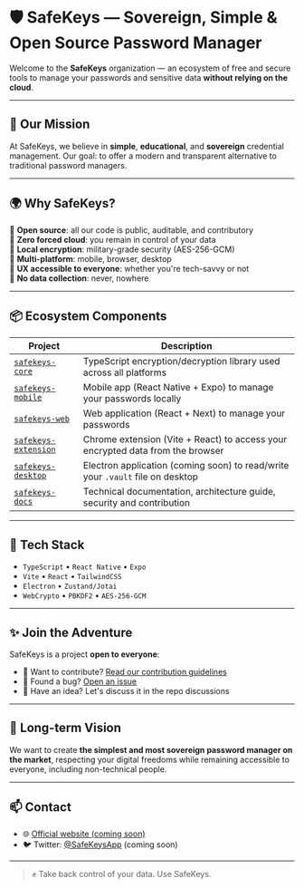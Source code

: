 # 🛡️ SafeKeys — Sovereign, Simple & Open Source Password Manager

Welcome to the **SafeKeys** organization — an ecosystem of free and secure tools to manage your passwords and sensitive data **without relying on the cloud**.

---

## 🔐 Our Mission

At SafeKeys, we believe in **simple**, **educational**, and **sovereign** credential management. Our goal: to offer a modern and transparent alternative to traditional password managers.

---

## 🌍 Why SafeKeys?

🔸 **Open source**: all our code is public, auditable, and contributory  
🔸 **Zero forced cloud**: you remain in control of your data  
🔸 **Local encryption**: military-grade security (AES-256-GCM)  
🔸 **Multi-platform**: mobile, browser, desktop  
🔸 **UX accessible to everyone**: whether you're tech-savvy or not  
🔸 **No data collection**: never, nowhere

---

## 📦 Ecosystem Components

| Project | Description |
|---------|-------------|
| [`safekeys-core`](https://github.com/SafeKeys-App/SafeKeys-Core) | TypeScript encryption/decryption library used across all platforms |
| [`safekeys-mobile`](https://github.com/SafeKeys-App/SafeKeys-Mobile) | Mobile app (React Native + Expo) to manage your passwords locally |
| [`safekeys-web`](https://github.com/SafeKeys-App/SafeKeys-Web) | Web application (React + Next) to manage your passwords |
| [`safekeys-extension`](https://github.com/SafeKeys-App/safekeys-Extension) | Chrome extension (Vite + React) to access your encrypted data from the browser |
| [`safekeys-desktop`](https://github.com/SafeKeys-App/safekeys-Desktop) | Electron application (coming soon) to read/write your `.vault` file on desktop |
| [`safekeys-docs`](https://github.com/SafeKeys-App/safekeys-Docs) | Technical documentation, architecture guide, security and contribution |

---

## 🔧 Tech Stack

- `TypeScript` • `React Native` • `Expo`
- `Vite` • `React` • `TailwindCSS`
- `Electron` • `Zustand/Jotai`
- `WebCrypto` • `PBKDF2` • `AES-256-GCM`

---

## ✨ Join the Adventure

SafeKeys is a project **open to everyone**:

- 🚀 Want to contribute? [Read our contribution guidelines](https://github.com/safekeys-org/safekeys-docs)
- 🐛 Found a bug? [Open an issue](https://github.com/safekeys-org/safekeys-core/issues)
- 🧠 Have an idea? Let's discuss it in the repo discussions

---

## 🧠 Long-term Vision

We want to create **the simplest and most sovereign password manager on the market**, respecting your digital freedoms while remaining accessible to everyone, including non-technical people.

---

## 📫 Contact

- 🌐 [Official website (coming soon)](https://safekeys.org)
- 🐦 Twitter: [@SafeKeysApp](https://twitter.com/SafeKeysApp) (coming soon)

---

> ✊ Take back control of your data. Use SafeKeys.
